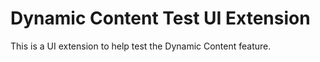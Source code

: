 # Dynamic Content Test UI Extension

This is a UI extension to help test the Dynamic Content feature.
